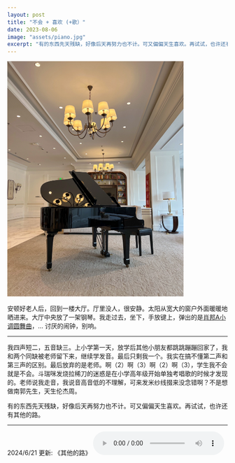 ```yaml
---
layout: post
title: "不会 + 喜欢 (+歌）"
date: 2023-08-06
image: "assets/piano.jpg"
excerpt: "有的东西先天残缺，好像后天再努力也不计。可又偏偏天生喜欢。再试试，也许还有其他的路。"
---
```


<img src="/assets/piano.jpg" width="80%" />

安顿好老人后，回到一楼大厅。厅里没人，很安静。太阳从宽大的窗户外面暖暖地晒进来。大厅中央放了一架钢琴。我走过去，坐下，手放键上，弹出的是[肖邦A小调圆舞曲](https://www.youtube.com/watch?v=kKLDMYUPeMs)，… 讨厌的闹钟，别响。

----

我四声短二，五音缺三。上小学第一天，放学后其他小朋友都跳跳蹦蹦回家了，我和两个同缺被老师留下来，继续学发音。最后只剩我一个。我实在搞不懂第二声和第三声的区别。最后放弃的是老师。啊（2）啊（3）啊（2）啊（3），学生我不会就是不会。斗瑞咪发烧拉稀刀的迷惑是在小学高年级开始单独考唱歌的时候才发现的。老师说我走音，我说音高音低的不理解，可来发米纱线掇来没念错啊？不是想做南郭先生，天生伦杰周。

有的东西先天残缺，好像后天再努力也不计。可又偏偏天生喜欢。再试试，也许还有其他的路。


----
2024/6/21 更新: 《其他的路》
<audio controls>
  <source src="/assets/喜欢.mp3" type="audio/mpeg">
</audio>
